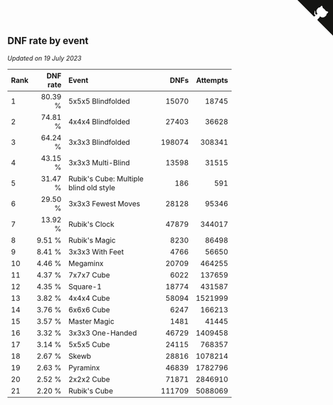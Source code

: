 ## DNF rate by event

*Updated on 19 July 2023*

| Rank | DNF rate | Event | DNFs | Attempts |
| :--- | ---: | :--- | ---: | ---: |
| 1 | 80.39 % | 5x5x5 Blindfolded | 15070 | 18745 |
| 2 | 74.81 % | 4x4x4 Blindfolded | 27403 | 36628 |
| 3 | 64.24 % | 3x3x3 Blindfolded | 198074 | 308341 |
| 4 | 43.15 % | 3x3x3 Multi-Blind | 13598 | 31515 |
| 5 | 31.47 % | Rubik's Cube: Multiple blind old style | 186 | 591 |
| 6 | 29.50 % | 3x3x3 Fewest Moves | 28128 | 95346 |
| 7 | 13.92 % | Rubik's Clock | 47879 | 344017 |
| 8 | 9.51 % | Rubik's Magic | 8230 | 86498 |
| 9 | 8.41 % | 3x3x3 With Feet | 4766 | 56650 |
| 10 | 4.46 % | Megaminx | 20709 | 464255 |
| 11 | 4.37 % | 7x7x7 Cube | 6022 | 137659 |
| 12 | 4.35 % | Square-1 | 18774 | 431587 |
| 13 | 3.82 % | 4x4x4 Cube | 58094 | 1521999 |
| 14 | 3.76 % | 6x6x6 Cube | 6247 | 166213 |
| 15 | 3.57 % | Master Magic | 1481 | 41445 |
| 16 | 3.32 % | 3x3x3 One-Handed | 46729 | 1409458 |
| 17 | 3.14 % | 5x5x5 Cube | 24115 | 768357 |
| 18 | 2.67 % | Skewb | 28816 | 1078214 |
| 19 | 2.63 % | Pyraminx | 46839 | 1782796 |
| 20 | 2.52 % | 2x2x2 Cube | 71871 | 2846910 |
| 21 | 2.20 % | Rubik's Cube | 111709 | 5088069 |


<a href="https://github.com/JustinTimeCuber/wca_statistics" class="github-corner" aria-label="View source on Github"><svg width="80" height="80" viewBox="0 0 250 250" style="fill:#151513; color:#fff; position: absolute; top: 0; border: 0; right: 0;" aria-hidden="true"><path d="M0,0 L115,115 L130,115 L142,142 L250,250 L250,0 Z"></path><path d="M128.3,109.0 C113.8,99.7 119.0,89.6 119.0,89.6 C122.0,82.7 120.5,78.6 120.5,78.6 C119.2,72.0 123.4,76.3 123.4,76.3 C127.3,80.9 125.5,87.3 125.5,87.3 C122.9,97.6 130.6,101.9 134.4,103.2" fill="currentColor" style="transform-origin: 130px 106px;" class="octo-arm"></path><path d="M115.0,115.0 C114.9,115.1 118.7,116.5 119.8,115.4 L133.7,101.6 C136.9,99.2 139.9,98.4 142.2,98.6 C133.8,88.0 127.5,74.4 143.8,58.0 C148.5,53.4 154.0,51.2 159.7,51.0 C160.3,49.4 163.2,43.6 171.4,40.1 C171.4,40.1 176.1,42.5 178.8,56.2 C183.1,58.6 187.2,61.8 190.9,65.4 C194.5,69.0 197.7,73.2 200.1,77.6 C213.8,80.2 216.3,84.9 216.3,84.9 C212.7,93.1 206.9,96.0 205.4,96.6 C205.1,102.4 203.0,107.8 198.3,112.5 C181.9,128.9 168.3,122.5 157.7,114.1 C157.9,116.9 156.7,120.9 152.7,124.9 L141.0,136.5 C139.8,137.7 141.6,141.9 141.8,141.8 Z" fill="currentColor" class="octo-body"></path></svg></a><style>.github-corner:hover .octo-arm{animation:octocat-wave 560ms ease-in-out}@keyframes octocat-wave{0%,100%{transform:rotate(0)}20%,60%{transform:rotate(-25deg)}40%,80%{transform:rotate(10deg)}}@media (max-width:500px){.github-corner:hover .octo-arm{animation:none}.github-corner .octo-arm{animation:octocat-wave 560ms ease-in-out}}</style>
